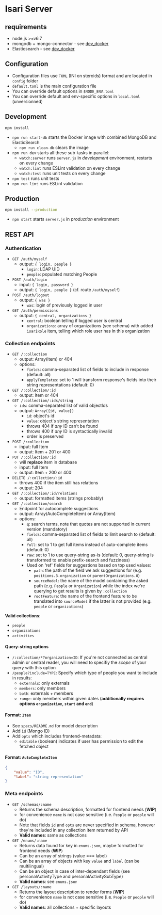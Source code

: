 # Isari Server

## requirements

* node.js >=v6.7
* mongodb + mongo-connector - see [dev_docker](./dev_docker)
* Elasticsearch - see [dev_docker](./dev_docker)

## Configuration

* Configuration files use `TOML` (INI on steroids) format and are located in `config` folder
* `default.toml` is the main configuration file
* You can override default options in `$NODE_ENV.toml`
* You can override default and env-specific options in `local.toml` (unversionned)

## Development

```sh
npm install
```

* `npm run start-db` starts the Docker image with combined MongoDB and ElasticSearch
	* `npm run clean-db` clears the image
* `npm run dev` starts all these sub-tasks in parallel:
	* `watch:server` runs `server.js` in *development* environment, restarts on every change
	* `watch:lint` runs ESLint validation on every change
	* `watch:test` runs unit tests on every change
* `npm test` runs unit tests
* `npm run lint` runs ESLint validation

## Production

```sh
npm install --production
```

* `npm start` starts `server.js` in *production* environment

## REST API

### Authentication

* `GET /auth/myself`
	* output: `{ login, people }`
		* `login`: LDAP UID
		* `people`: populated matching People
* `POST /auth/login`
	* input: `{ login, password }`
	* output: `{ login, people }` (cf. route `/auth/myself`)
* `POST /auth/logout`
	* output: `{ was }`
		* `was`: login of previously logged in user
* `GET /auth/permissions`
	* output: `{ central, organizations }`
		* `central`: boolean telling if logged user is central
		* `organizations`: array of organizations (see schema) with added `isariRole` item, telling which role user has in this organization

### Collection endpoints

* `GET /:collection`
	* output: Array(Item) or 404
	* options:
		* `fields`: comma-separated list of fields to include in response (default: all)
		* `applyTemplates`: set to 1 will transform response's fields into their string representations (default: 0)
* `GET /:collection/:id`
	* output: Item or 404
* `GET /:collection/:ids/string`
	* `ids`: comma-separated list of valid objectIds
	* output: `Array({id, value})`
		* `id`: object's id
		* `value`: object's string representation
		* throws 404 if *any* ID can't be found
		* throws 400 if *any* ID is syntactically invalid
		* order is preserved
* `POST /:collection`
	* input: full Item
	* output: Item + 201 or 400
* `PUT /:collection/:id`
	* will **replace** item in database
	* input: full Item
	* output: Item + 200 or 400
* `DELETE /:collection/:id`
	* throws 400 if the item still has relations
	* output: 204
* `GET /:collection/:id/relations`
	* output: formatted items (strings probably)
* `GET /:collection/search`
	* Endpoint for autocomplete suggestions
	* output: Array(AutoCompleteItem) or Array(Item)
	* options:
		* `q`: search terms, note that quotes are not supported in current version (mandatory)
		* `fields`: comma-separated list of fields to limit search to (default: all)
		* `full`: set to 1 to get full items instead of auto-complete items (default: 0)
		* `raw`: set to 1 to use query-string as-is (default: 0, query-string is transformed to enable prefix-search and fuzziness)
		* Used on 'ref' fields for suggestions based on top used values:
			* `path`: the path of the field we ask suggestions for (e.g. `positions.3.organization` or `parentOrganizations.0`)
			* `sourceModel`: the name of the model containing the asked path (e.g. `People` or `Organization`) while the index we're querying to get results is given by `:collection`
			* `rootFeature`: the name of the frontend feature to be translated into `sourceModel` if the latter is not provided (e.g. `people` or `organizations`)

**Valid collections**:

* `people`
* `organizations`
* `activities`

#### Query-string options

* `/:collection/*?organization=ID`: If you're not connected as central admin or central reader, you will need to specifiy the *scope* of your query with this option
* `/people?include=TYPE`: Specify which type of people you want to include in results:
  * `externals`: only externals
  * `members`: only members
  * `both`: externals + members
  * `range`: only members within given dates (**additionally requires options `organization`, `start` and `end`**)

#### Format: `Item`

* See `specs/README.md` for model description
* Add `id` (Mongo ID)
* Add `opts` which includes frontend-metadata:
	* `editable` (boolean) indicates if user has permission to edit the fetched object

#### Format: `AutoCompleteItem`

```json
{
	"value": "ID",
	"label": "string representation"
}
```

### Meta endpoints

* `GET /schemas/:name`
	* Returns the schema description, formatted for frontend needs (**WIP**)
	* for convenience `name` is not case sensitive (i.e. `People` or `people` will do)
	* Note that fields `id` and `opts` are never specified in schema, however they're included in any collection item returned by API
	* **Valid names**: same as collections
* `GET /enums/:name`
	* Returns data found for key in `enums.json`, maybe formatted for frontend needs (**WIP**)
	* Can be an array of strings (value === label)
	* Can be an array of objects with key `value` and `label` (can be multilingual)
	* Can be an object in case of inter-dependant fields (see personalActivityType and personalActivitySubType)
	* **Valid names**: see `enums.json`
* `GET /layouts/:name`
	* Returns the layout description to render forms (**WIP**)
	* for convenience `name` is not case sensitive (i.e. `People` or `people` will do)
	* **Valid names**: all collections + specific layouts

